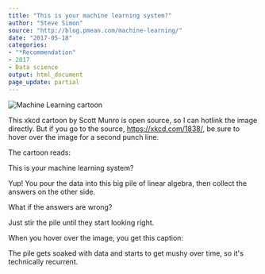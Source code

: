 ```yaml
---
title: "This is your machine learning system?"
author: "Steve Simon"
source: "http://blog.pmean.com/machine-learning/"
date: "2017-05-18"
categories:
- "*Recommendation"
- 2017
- Data science
output: html_document
page_update: partial
---
```


![Machine Learning cartoon](https://imgs.xkcd.com/comics/machine_learning.png)

<div class="notes">

This xkcd cartoon by Scott Munro is open source, so I can hotlink the
image directly. But if you go to the source, <https://xkcd.com/1838/>,
be sure to hover over the image for a second punch line.

The cartoon reads:

This is your machine learning system?

Yup! You pour the data into this big pile of linear algebra, then collect the answers on the other side.

What if the answers are wrong?

Just stir the pile until they start looking right.

When you hover over the image, you get this caption:

The pile gets soaked with data and starts to get mushy over time, so it's technically recurrent.

</div>